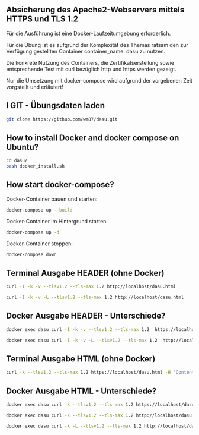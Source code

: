 
## Absicherung des Apache2-Webservers mittels HTTPS und TLS 1.2

Für die Ausführung ist eine Docker-Laufzeitumgebung erforderlich.

Für die Übung ist es aufgrund der Komplexität des Themas ratsam den zur Verfügung gestellten Container container_name: dasu zu nutzen.

Die konkrete Nutzung des Containers, die Zertifikatserstellung sowie entsprechende Test mit curl bezüglich http und https werden gezeigt.

Nur die Umsetzung mit docker-compose wird aufgrund der vorgebenen Zeit vorgstellt und erläutert!


## I GIT - Übungsdaten laden

```Bash
git clone https://github.com/wm87/dasu.git
```

## How to install Docker and docker compose on Ubuntu?
```Bash
cd dasu/
bash docker_install.sh
```

## How start docker-compose?

Docker-Container bauen und starten:
```Bash
docker-compose up --build
```
Docker-Container im Hintergrund starten:
```Bash
docker-compose up -d
```

Docker-Container stoppen:
```Bash
docker-compose down
```

## Terminal Ausgabe HEADER (ohne Docker)
```Bash
curl -I -k -v --tlsv1.2 --tls-max 1.2 http://localhost/dasu.html
```
```Bash
curl -I -k -v -L --tlsv1.2 --tls-max 1.2 http://localhost/dasu.html
```

## Docker Ausgabe HEADER - Unterschiede?
```Bash
docker exec dasu curl -I -k -v --tlsv1.2 --tls-max 1.2  https://localhost/dasu.html
```
```Bash
docker exec dasu curl -I -k -v -L --tlsv1.2 --tls-max 1.2  http://localhost/dasu.html
```

## Terminal Ausgabe HTML (ohne Docker)
```Bash
curl -k --tlsv1.2 --tls-max 1.2 https://localhost/dasu.html -H 'Content-Type: application/json'
```


## Docker Ausgabe HTML - Unterschiede?
```Bash
docker exec dasu curl -k --tlsv1.2 --tls-max 1.2 https://localhost/dasu.html -H 'Content-Type: application/json'
```
```Bash
docker exec dasu curl -k --tlsv1.2 --tls-max 1.2 http://localhost/dasu.html -H 'Content-Type: application/json'
```
```Bash
docker exec dasu curl -k -L --tlsv1.2 --tls-max 1.2 http://localhost/dasu.html -H 'Content-Type: application/json'
```
